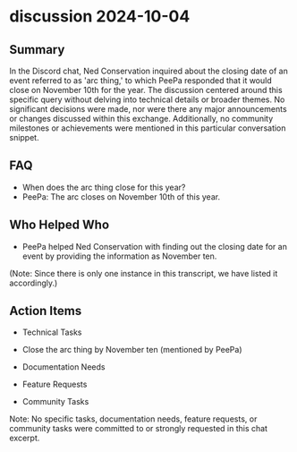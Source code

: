 # discussion 2024-10-04

## Summary
 In the Discord chat, Ned Conservation inquired about the closing date of an event referred to as 'arc thing,' to which PeePa responded that it would close on November 10th for the year. The discussion centered around this specific query without delving into technical details or broader themes. No significant decisions were made, nor were there any major announcements or changes discussed within this exchange. Additionally, no community milestones or achievements were mentioned in this particular conversation snippet.

## FAQ
 - When does the arc thing close for this year?
  - PeePa: The arc closes on November 10th of this year.

## Who Helped Who
 - PeePa helped Ned Conservation with finding out the closing date for an event by providing the information as November ten.

(Note: Since there is only one instance in this transcript, we have listed it accordingly.)

## Action Items
 - Technical Tasks
  - Close the arc thing by November ten (mentioned by PeePa)

- Documentation Needs
  
- Feature Requests
  
- Community Tasks
  
Note: No specific tasks, documentation needs, feature requests, or community tasks were committed to or strongly requested in this chat excerpt.

